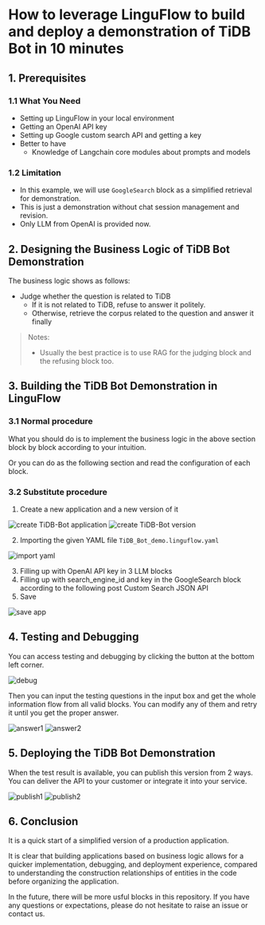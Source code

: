 # How to leverage LinguFlow to build and deploy a demonstration of TiDB Bot in 10 minutes

## 1. Prerequisites

### 1.1 What You Need

- Setting up LinguFlow in your local environment
- Getting an OpenAI API key
- Setting up Google custom search API and getting a key
- Better to have
  - Knowledge of Langchain core modules about prompts and models

### 1.2 Limitation

- In this example, we will use `GoogleSearch` block as a simplified retrieval for demonstration.
- This is just a demonstration without chat session management and revision.
- Only LLM from OpenAI is provided now. 

## 2. Designing the Business Logic of TiDB Bot Demonstration

The business logic shows as follows:

- Judge whether the question is related to TiDB
  - If it is not related to TiDB, refuse to answer it politely.
  - Otherwise, retrieve the corpus related to the question and answer it finally

> Notes:
> - Usually the best practice is to use RAG for the judging block and the refusing block too. 

## 3. Building the TiDB Bot Demonstration in LinguFlow

### 3.1 Normal procedure

What you should do is to implement the business logic in the above section block by block according to your intuition.

Or you can do as the following section and read the configuration of each block. 

### 3.2 Substitute  procedure

1. Create a new application and a new version of it

  ![create TiDB-Bot application](images/create-bot-app.PNG)
  ![create TiDB-Bot version](images/create-bot-ver.PNG)

2. Importing the given YAML file `TiDB_Bot_demo.linguflow.yaml`

  ![import yaml](images/import-yaml.png)

3. Filling up with OpenAI API key in 3 LLM blocks
4. Filling up with search_engine_id and key in the GoogleSearch block according to the following post Custom Search JSON API
5. Save
   
  ![save app](images/save-app.PNG)

## 4. Testing and Debugging

You can access testing and debugging by clicking the button at the bottom left corner. 

  ![debug](images/debug.png)

Then you can input the testing questions in the input box and get the whole information flow from all valid blocks. You can modify any of them and retry it until you get the proper answer. 

  ![answer1](images/answer1.png)
  ![answer2](images/answer2.png)

## 5. Deploying the TiDB Bot Demonstration

When the test result is available, you can publish this version from 2 ways. You can deliver the API to your customer or integrate it into your service. 

  ![publish1](images/publish1.png)
  ![publish2](images/publish2.png)

## 6. Conclusion

It is a quick start of a simplified version of a production application. 

It is clear that building applications based on business logic allows for a quicker implementation, debugging, and deployment experience, compared to understanding the construction relationships of entities in the code before organizing the application.

In the future, there will be more usful blocks in this repository. If you have any questions or expectations, please do not hesitate to raise an issue or contact us.